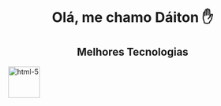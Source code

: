 
<div>
  <h1 align="center">Olá, me chamo Dáiton ✋</h1>
  <h2 align="center">Melhores Tecnologias</h1>
</div>

<img width="64" height="64" src="https://img.icons8.com/dusk/64/html-5.png" alt="html-5"/>


